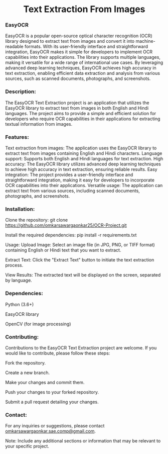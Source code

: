 <h1 align="center">Text Extraction From Images</h1>

### EasyOCR
EasyOCR is a popular open-source optical character recognition (OCR) library designed to extract text from images and convert it into machine-readable formats. 
With its user-friendly interface and straightforward integration, EasyOCR makes it simple for developers to implement OCR capabilities into their applications. 
The library supports multiple languages, making it versatile for a wide range of international use cases. 
By leveraging advanced deep learning techniques, EasyOCR achieves high accuracy in text extraction, enabling efficient data extraction and analysis from various sources, such as scanned documents, photographs, and screenshots.

### Description:
The EasyOCR Text Extraction project is an application that utilizes the EasyOCR library to extract text from images in both English and Hindi languages. 
The project aims to provide a simple and efficient solution for developers who require OCR capabilities in their applications for extracting textual information from images.

### Features:
Text extraction from images: The application uses the EasyOCR library to extract text from images containing English and Hindi characters.
Language support: Supports both English and Hindi languages for text extraction.
High accuracy: The EasyOCR library utilizes advanced deep learning techniques to achieve high accuracy in text extraction, ensuring reliable results.
Easy integration: The project provides a user-friendly interface and straightforward integration, making it easy for developers to incorporate OCR capabilities into their applications.
Versatile usage: The application can extract text from various sources, including scanned documents, photographs, and screenshots.

### Installation:
Clone the repository:
git clone https://github.com/omkarsawargaonkar25/OCR-Project.git

Install the required dependencies:
pip install -r requirements.txt

Usage:
Upload Image: Select an image file (in JPG, PNG, or TIFF format) containing English or Hindi text that you want to extract.

Extract Text: Click the "Extract Text" button to initiate the text extraction process.

View Results: The extracted text will be displayed on the screen, separated by language.

### Dependencies:

Python (3.6+)

EasyOCR library

OpenCV (for image processing)

### Contributing:
Contributions to the EasyOCR Text Extraction project are welcome. If you would like to contribute, please follow these steps:

Fork the repository.

Create a new branch.

Make your changes and commit them.

Push your changes to your forked repository.

Submit a pull request detailing your changes.

### Contact:
For any inquiries or suggestions, please contact omkarsawargaonkar.sae.comp@gmail.com.

Note: Include any additional sections or information that may be relevant to your specific project.




